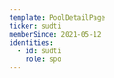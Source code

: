 ```yaml
---
template: PoolDetailPage
ticker: sudti
memberSince: 2021-05-12
identities:
  - id: sudti
    role: spo
---
```

